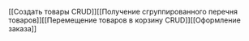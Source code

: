 [[Создать товары CRUD]][[Получение сгруппированного перечня товаров]][[Перемещение товаров в корзину CRUD]][[Оформление заказа]]